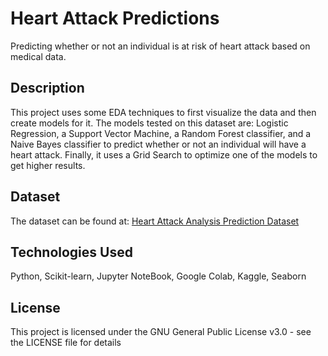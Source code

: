 # Heart Attack Predictions
Predicting whether or not an individual is at risk of heart attack based on medical data.

## Description
This project uses some EDA techniques to first visualize the data and then create models for it. The models tested on this dataset are: Logistic Regression, a Support Vector Machine, a Random Forest classifier, and a Naive Bayes classifier to predict whether or not an individual will have a heart attack. Finally, it uses a Grid Search to optimize one of the models to get higher results.

## Dataset
The dataset can be found at: [Heart Attack Analysis Prediction Dataset](https://www.kaggle.com/rashikrahmanpritom/heart-attack-analysis-prediction-dataset)

## Technologies Used
Python, Scikit-learn, Jupyter NoteBook, Google Colab, Kaggle, Seaborn

## License
This project is licensed under the GNU General Public License v3.0 - see the LICENSE file for details
